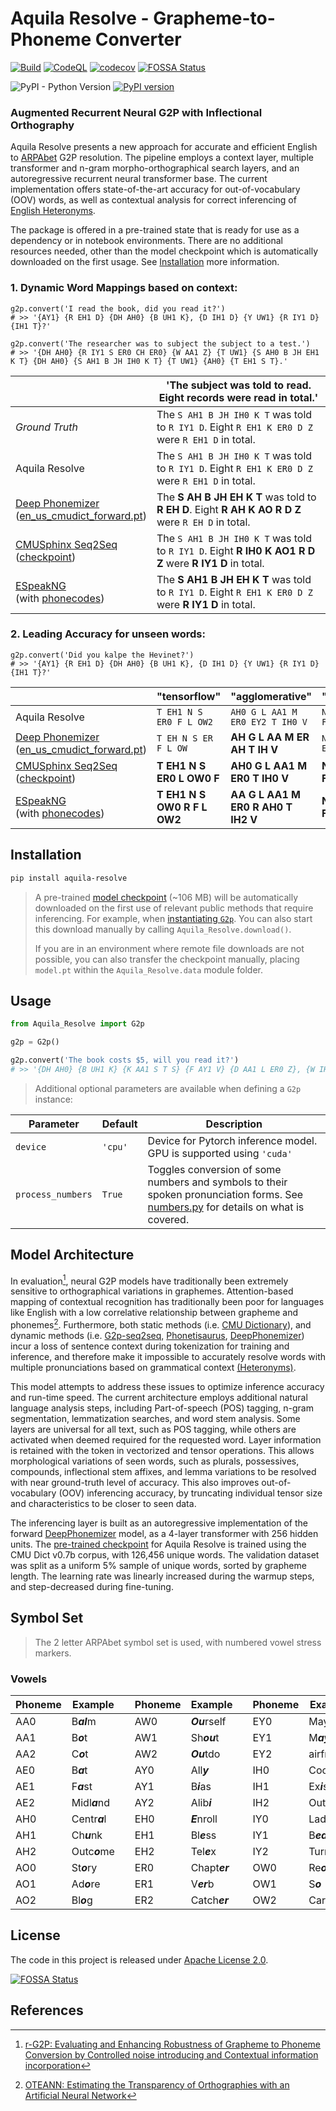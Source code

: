# Aquila Resolve - Grapheme-to-Phoneme Converter

[![Build](https://github.com/ionite34/Aquila-Resolve/actions/workflows/push-main.yml/badge.svg)](https://github.com/ionite34/Aquila-Resolve/actions/workflows/push-main.yml)
[![CodeQL](https://github.com/ionite34/Aquila-Resolve/actions/workflows/codeql-analysis.yml/badge.svg)](https://github.com/ionite34/Aquila-Resolve/actions/workflows/codeql-analysis.yml)
[![codecov](https://codecov.io/gh/ionite34/Aquila-Resolve/branch/main/graph/badge.svg?token=Y9DDMJ0C9A)](https://codecov.io/gh/ionite34/Aquila-Resolve)
[![FOSSA Status](https://app.fossa.com/api/projects/git%2Bgithub.com%2Fionite34%2FAquila-Resolve.svg?type=shield)](https://app.fossa.com/projects/git%2Bgithub.com%2Fionite34%2FAquila-Resolve?ref=badge_shield)

![PyPI - Python Version](https://img.shields.io/pypi/pyversions/Aquila-Resolve)
[![PyPI version](https://badge.fury.io/py/Aquila-Resolve.svg)](https://pypi.org/project/Aquila-Resolve/)

### Augmented Recurrent Neural G2P with Inflectional Orthography

Aquila Resolve presents a new approach for accurate and efficient English to 
[ARPAbet](https://wikipedia.org/wiki/ARPABET) G2P resolution.
The pipeline employs a context layer, multiple transformer and n-gram morpho-orthographical search layers, 
and an autoregressive recurrent neural transformer base. The current implementation offers state-of-the-art accuracy for out-of-vocabulary (OOV) words, as well as contextual
analysis for correct inferencing of [English Heteronyms](https://en.wikipedia.org/wiki/Heteronym_(linguistics)).

The package is offered in a pre-trained state that is ready for use as a dependency or in
notebook environments. There are no additional resources needed, other than the model checkpoint which is
automatically downloaded on the first usage. See [Installation](#Installation) more information.

### 1. Dynamic Word Mappings based on context:

```pycon
g2p.convert('I read the book, did you read it?')
# >> '{AY1} {R EH1 D} {DH AH0} {B UH1 K}, {D IH1 D} {Y UW1} {R IY1 D} {IH1 T}?'
```
```pycon
g2p.convert('The researcher was to subject the subject to a test.')
# >> '{DH AH0} {R IY1 S ER0 CH ER0} {W AA1 Z} {T UW1} {S AH0 B JH EH1 K T} {DH AH0} {S AH1 B JH IH0 K T} {T UW1} {AH0} {T EH1 S T}.'
```

|                                                                                                                                                              | 'The subject was told to read. Eight records were read in total.'                                      |
|--------------------------------------------------------------------------------------------------------------------------------------------------------------|--------------------------------------------------------------------------------------------------------|
| *Ground Truth*                                                                                                                                               | The `S AH1 B JH IH0 K T` was told to `R IY1 D`. Eight `R EH1 K ER0 D Z` were `R EH1 D` in total.       |
| Aquila Resolve                                                                                                                                               | The `S AH1 B JH IH0 K T` was told to `R IY1 D`. Eight `R EH1 K ER0 D Z` were `R EH1 D` in total.       |
| [Deep Phonemizer](https://github.com/as-ideas/DeepPhonemizer)<br/>([en_us_cmudict_forward.pt](https://github.com/as-ideas/DeepPhonemizer#pretrained-models)) | The **S AH B JH EH K T** was told to **R EH D**. Eight **R AH K AO R D Z** were `R EH D` in total.     |
| [CMUSphinx Seq2Seq](https://github.com/cmusphinx/g2p-seq2seq)<br/>([checkpoint](https://github.com/cmusphinx/g2p-seq2seq#running-g2p))                       | The `S AH1 B JH IH0 K T` was told to `R IY1 D`. Eight **R IH0 K AO1 R D Z** were **R IY1 D** in total. |
| [ESpeakNG](https://github.com/espeak-ng/espeak-ng) <br/> (with [phonecodes](https://github.com/jhasegaw/phonecodes))                                         | The **S AH1 B JH EH K T** was told to `R IY1 D`. Eight `R EH1 K ER0 D Z` were **R IY1 D** in total.    |

### 2. Leading Accuracy for unseen words:

```pycon
g2p.convert('Did you kalpe the Hevinet?')
# >> '{AY1} {R EH1 D} {DH AH0} {B UH1 K}, {D IH1 D} {Y UW1} {R IY1 D} {IH1 T}?'
```
 
|                                                                                                                                                              | "tensorflow"                | "agglomerative"                    | "necrophages"                    |
|--------------------------------------------------------------------------------------------------------------------------------------------------------------|-----------------------------|------------------------------------|----------------------------------|
| Aquila Resolve                                                                                                                                               | `T EH1 N S ER0 F L OW2`     | `AH0 G L AA1 M ER0 EY2 T IH0 V`    | `N EH1 K R OW0 F EY2 JH IH0 Z`   |
| [Deep Phonemizer](https://github.com/as-ideas/DeepPhonemizer)<br/>([en_us_cmudict_forward.pt](https://github.com/as-ideas/DeepPhonemizer#pretrained-models)) | `T EH N S ER F L OW`        | **AH G L AA M ER AH T IH V**       | `N EH K R OW F EY JH IH Z`       |
| [CMUSphinx Seq2Seq](https://github.com/cmusphinx/g2p-seq2seq)<br/>([checkpoint](https://github.com/cmusphinx/g2p-seq2seq#running-g2p))                       | **T EH1 N S ER0 L OW0 F**   | **AH0 G L AA1 M ER0 T IH0 V**      | **N AE1 K R AH0 F IH0 JH IH0 Z** |
| [ESpeakNG](https://github.com/espeak-ng/espeak-ng) <br/> (with [phonecodes](https://github.com/jhasegaw/phonecodes))                                         | **T EH1 N S OW0 R F L OW2** | **AA G L AA1 M ER0 R AH0 T IH2 V** | **N EH1 K R AH0 F IH JH EH0 Z**  |


## Installation

```bash
pip install aquila-resolve
```
> A pre-trained [model checkpoint](https://huggingface.co/ionite/Aquila-Resolve/blob/main/model.pt) (~106 MB) will be
> automatically downloaded on the first use of relevant public methods that require inferencing. For example,
> when [instantiating `G2p`](#Usage). You can also start this download manually by calling `Aquila_Resolve.download()`.
> 
> If you are in an environment where remote file downloads are not possible, you can also transfer the checkpoint 
> manually, placing `model.pt` within the `Aquila_Resolve.data` module folder.

## Usage

```python
from Aquila_Resolve import G2p

g2p = G2p()

g2p.convert('The book costs $5, will you read it?')
# >> '{DH AH0} {B UH1 K} {K AA1 S T S} {F AY1 V} {D AA1 L ER0 Z}, {W IH1 L} {Y UW1} {R IY1 D} {IH1 T}?'
```

> Additional optional parameters are available when defining a `G2p` instance:

| Parameter         | Default | Description                                                                                                                                                              |
|-------------------|---------|--------------------------------------------------------------------------------------------------------------------------------------------------------------------------|
| `device`          | `'cpu'` | Device for Pytorch inference model. GPU is supported using `'cuda'`                                                                                                      |
| `process_numbers` | `True`  | Toggles conversion of some numbers and symbols to their spoken pronunciation forms. See [numbers.py](src/Aquila_Resolve/text/numbers.py) for details on what is covered. |

## Model Architecture

In evaluation[^1], neural G2P models have traditionally been extremely sensitive to orthographical variations
in graphemes. Attention-based mapping of contextual recognition has traditionally been poor for languages
like English with a low correlative relationship between grapheme and phonemes[^2]. Furthermore, both static
methods (i.e. [CMU Dictionary](https://github.com/cmusphinx/cmudict)), and dynamic methods (i.e. 
[G2p-seq2seq](https://github.com/cmusphinx/g2p-seq2seq), 
[Phonetisaurus](https://github.com/AdolfVonKleist/Phonetisaurus), 
[DeepPhonemizer](https://github.com/as-ideas/DeepPhonemizer)) 
incur a loss of sentence context during tokenization for training and inference, and therefore make it impossible 
to accurately resolve words with multiple pronunciations based on grammatical context 
[(Heteronyms)](https://wikipedia.org/wiki/Heteronym_(linguistics)).

This model attempts to address these issues to optimize inference accuracy and run-time speed. The current architecture
employs additional natural language analysis steps, including Part-of-speech (POS) tagging, n-gram segmentation, 
lemmatization searches, and word stem analysis. Some layers are universal for all text, such as POS tagging,
while others are activated when deemed required for the requested word. Layer information is retained with the token
in vectorized and tensor operations. This allows morphological variations of seen words, such as plurals, possessives,
compounds, inflectional stem affixes, and lemma variations to be resolved with near ground-truth level of accuracy.
This also improves out-of-vocabulary (OOV) inferencing accuracy, by truncating individual tensor size and
characteristics to be closer to seen data. 

The inferencing layer is built as an autoregressive implementation of the forward
[DeepPhonemizer](https://github.com/as-ideas/DeepPhonemizer) model, as a 4-layer transformer with 256 hidden units. 
The [pre-trained checkpoint](https://huggingface.co/ionite/Aquila-Resolve/blob/main/model.pt) for Aquila Resolve 
is trained using the CMU Dict v0.7b corpus, with 126,456 unique words. The validation dataset was split as a 
uniform 5% sample of unique words, sorted by grapheme length. The learning rate was linearly increased during 
the warmup steps, and step-decreased during fine-tuning.

## Symbol Set

> The 2 letter ARPAbet symbol set is used, with numbered vowel stress markers.

### Vowels

| Phoneme | Example       |     | Phoneme | Example       |     | Phoneme | Example          |     | Phoneme | Example |  
|---------|---------------|-----|---------|---------------|-----|---------|------------------|-----|---------|---------|
| AA0     | B***al***m    |     | AW0     | ***Ou***rself |     | EY0     | Mayd***ay***     |     | OY0     |         |
| AA1     | B***o***t     |     | AW1     | Sh***ou***t   |     | EY1     | M***ay***day     |     | OY1     |         |
| AA2     | C***o***t     |     | AW2     | ***Ou***tdo   |     | EY2     | airfr***eigh***t |     | OY2     |         |
| AE0     | B***a***t     |     | AY0     | All***y***    |     | IH0     | Cook***i***ng    |     | UH0     |         |
| AE1     | F***a***st    |     | AY1     | B***i***as    |     | IH1     | Ex***i***st      |     | UH1     |         |
| AE2     | Midl***a***nd |     | AY2     | Alib***i***   |     | IH2     | Outf***i***t     |     | UH2     |         |
| AH0     | Centr***a***l |     | EH0     | ***E***nroll  |     | IY0     | Lad***y***       |     | UW0     |         |
| AH1     | Ch***u***nk   |     | EH1     | Bl***e***ss   |     | IY1     | B***ea***k       |     | UW1     |         |
| AH2     | Outc***o***me |     | EH2     | Tel***e***x   |     | IY2     | Turnk***ey***    |     | UW2     |         |
| AO0     | St***o***ry   |     | ER0     | Chapt***er*** |     | OW0     | Re***o***        |     |         |         |
| AO1     | Ad***o***re   |     | ER1     | V***er***b    |     | OW1     | S***o***         |     |         |         |
| AO2     | Bl***o***g    |     | ER2     | Catch***er*** |     | OW2     | Carg***o***      |     |         |         |


## License

The code in this project is released under [Apache License 2.0](LICENSE).

[![FOSSA Status](https://app.fossa.com/api/projects/git%2Bgithub.com%2Fionite34%2FAquila-Resolve.svg?type=large)](https://app.fossa.com/projects/git%2Bgithub.com%2Fionite34%2FAquila-Resolve?ref=badge_large)

## References

[^1]: [r-G2P: Evaluating and Enhancing Robustness of Grapheme to Phoneme Conversion by Controlled noise introducing 
and Contextual information incorporation](https://arxiv.org/abs/2202.11194)

[^2]: [OTEANN: Estimating the Transparency of Orthographies with an Artificial 
Neural Network](https://arxiv.org/abs/1912.13321)
